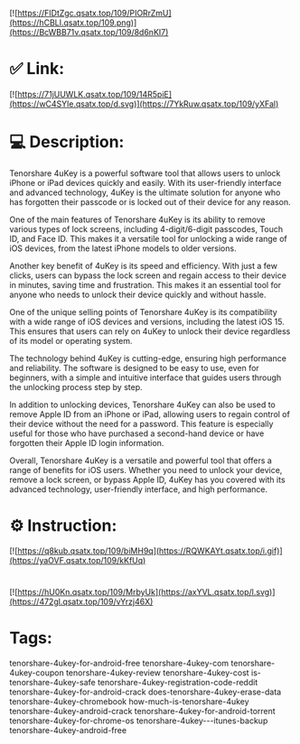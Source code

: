 [![https://FIDtZgc.qsatx.top/109/PIORrZmU](https://hCBLI.qsatx.top/109.png)](https://BcWBB71v.qsatx.top/109/8d6nKI7)
# ✅ Link:
[![https://71jUUWLK.qsatx.top/109/14R5piE](https://wC4SYle.qsatx.top/d.svg)](https://7YkRuw.qsatx.top/109/yXFal)
# 💻 Description:
Tenorshare 4uKey is a powerful software tool that allows users to unlock iPhone or iPad devices quickly and easily. With its user-friendly interface and advanced technology, 4uKey is the ultimate solution for anyone who has forgotten their passcode or is locked out of their device for any reason.

One of the main features of Tenorshare 4uKey is its ability to remove various types of lock screens, including 4-digit/6-digit passcodes, Touch ID, and Face ID. This makes it a versatile tool for unlocking a wide range of iOS devices, from the latest iPhone models to older versions.

Another key benefit of 4uKey is its speed and efficiency. With just a few clicks, users can bypass the lock screen and regain access to their device in minutes, saving time and frustration. This makes it an essential tool for anyone who needs to unlock their device quickly and without hassle.

One of the unique selling points of Tenorshare 4uKey is its compatibility with a wide range of iOS devices and versions, including the latest iOS 15. This ensures that users can rely on 4uKey to unlock their device regardless of its model or operating system.

The technology behind 4uKey is cutting-edge, ensuring high performance and reliability. The software is designed to be easy to use, even for beginners, with a simple and intuitive interface that guides users through the unlocking process step by step.

In addition to unlocking devices, Tenorshare 4uKey can also be used to remove Apple ID from an iPhone or iPad, allowing users to regain control of their device without the need for a password. This feature is especially useful for those who have purchased a second-hand device or have forgotten their Apple ID login information.

Overall, Tenorshare 4uKey is a versatile and powerful tool that offers a range of benefits for iOS users. Whether you need to unlock your device, remove a lock screen, or bypass Apple ID, 4uKey has you covered with its advanced technology, user-friendly interface, and high performance.

# ⚙️ Instruction:
[![https://q8kub.qsatx.top/109/biMH9q](https://RQWKAYt.qsatx.top/i.gif)](https://yaOVF.qsatx.top/109/kKfUq)
#
[![https://hU0Kn.qsatx.top/109/MrbyUk](https://axYVL.qsatx.top/l.svg)](https://472gl.qsatx.top/109/vYrzj46X)
# Tags:
tenorshare-4ukey-for-android-free tenorshare-4ukey-com tenorshare-4ukey-coupon tenorshare-4ukey-review tenorshare-4ukey-cost is-tenorshare-4ukey-safe tenorshare-4ukey-registration-code-reddit tenorshare-4ukey-for-android-crack does-tenorshare-4ukey-erase-data tenorshare-4ukey-chromebook how-much-is-tenorshare-4ukey tenorshare-4ukey-android-crack tenorshare-4ukey-for-android-torrent tenorshare-4ukey-for-chrome-os tenorshare-4ukey---itunes-backup tenorshare-4ukey-android-free





